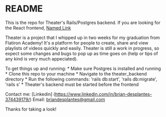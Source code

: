 # README

This is the repo for Theater's Rails/Postgres backend. If you are looking for the React frontend, [Named Link](http://www.google.fr/ "Named link title") 

Theater is a project that I whipped up in two weeks for my graduation from Flatiron Academy! It's a platform for people to create, share and view playlists of videos quickly and easily. Theater is still a work in progress, so expect some changes and bugs to pop up as time goes on (help or tips of any kind is very much appeciated). 

To get things up and running:
    * Make sure Postgres is installed and running
    * Clone this repo to your machine
    * Navigate to the theater_backend directory
    * Run the following commands: 'rails db:start', 'rails db:migrate', 'rails s'
    * Theater's backend must be started before the frontend

Contact me:
[Linkedin] (https://www.linkedin.com/in/brian-desplantes-374439179/)
Email: briandesplantes@gmail.com

Thanks for taking a look!
